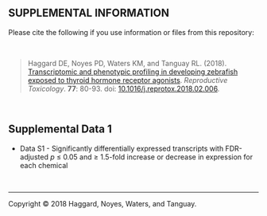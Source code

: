 ## SUPPLEMENTAL INFORMATION
Please cite the following if you use information or files from this repository:

<br>

>Haggard DE, Noyes PD, Waters KM, and Tanguay RL. (2018). [Transcriptomic and phenotypic profiling in developing zebrafish exposed to thyroid hormone receptor agonists](https://github.com/Tanguay-Lab/Manuscripts/wiki/Haggard_2018_Reprod_Toxicol). *Reproductive Toxicology*. **77**: 80-93. doi: [10.1016/j.reprotox.2018.02.006](https://doi.org/10.1016/j.reprotox.2018.02.006).

<br>

## Supplemental Data 1
* Data S1 - Significantly differentially expressed transcripts with FDR-adjusted *p* ≤ 0.05 and ≥ 1.5-fold increase or decrease in expression for each chemical

<br>

***

Copyright © 2018 Haggard, Noyes, Waters, and Tanguay.
